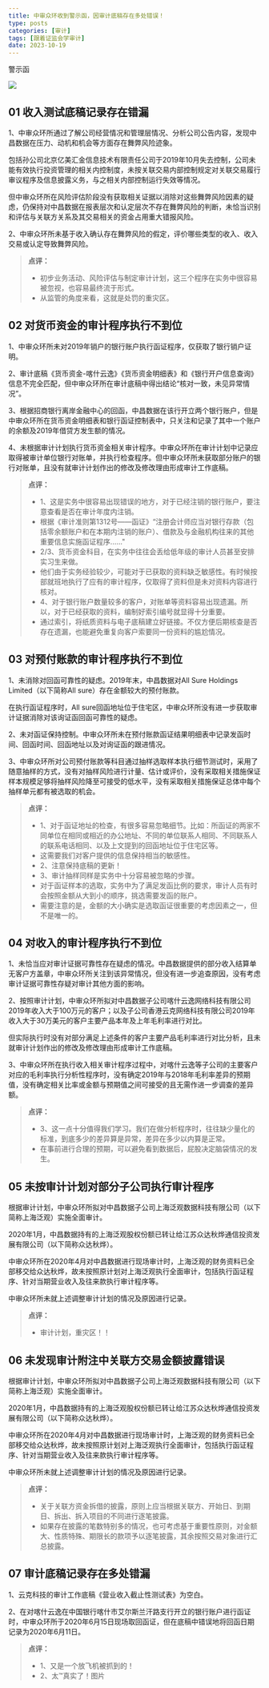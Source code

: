 ```yaml
---
title: 中审众环收到警示函，因审计底稿存在多处错误！
type: posts
categories: [审计]
tags: [跟着证监会学审计]
date: 2023-10-19
---
```

警示函

![](https://img.richfan.site/audit/跟着证监会学审计/中审众环收到警示函，因审计底稿存在多处错误！.webp)

## 01 收入测试底稿记录存在错漏

1、中审众环所通过了解公司经营情况和管理层情况、分析公司公告内容，发现中昌数据在压力、动机和机会等方面存在舞弊风险迹象。

包括孙公司北京亿美汇金信息技术有限责任公司于2019年10月失去控制，公司未能有效执行投资管理的相关内控制度，未按关联交易内部控制规定对关联交易履行审议程序及信息披露义务，与之相关内部控制运行失效等情况。

但中审众环所在风险评估阶段没有获取相关证据以消除对这些舞弊风险因素的疑虑，仍保持对中昌数据在报表层次和认定层次不存在舞弊风险的判断，未恰当识别和评估与关联方关系及其交易相关的资金占用重大错报风险。

2、中审众环所未基于收入确认存在舞弊风险的假定，评价哪些类型的收入、收入交易或认定导致舞弊风险。

> **点评：**
> - 初步业务活动、风险评估与制定审计计划，这三个程序在实务中很容易被忽视，也容易最终流于形式。
> - 从监管的角度来看，这就是处罚的重灾区。

## 02 对货币资金的审计程序执行不到位

1、中审众环所未对2019年销户的银行账户执行函证程序，仅获取了银行销户证明。

2、审计底稿《货币资金-喀什云逸》《货币资金明细表》和《银行开户信息查询》信息不完全匹配，但中审众环所在审计底稿中得出结论“核对一致，未见异常情况”。

3、根据招商银行离岸金融中心的回函，中昌数据在该行开立两个银行账户，但是中审众环所在货币资金明细表和银行函证控制表中，只关注和记录了其中一个账户的余额及2019年借贷方发生额的情况。

4、未根据审计计划执行货币资金相关审计程序。中审众环所在审计计划中记录应取得被审计单位银行对账单，并执行检查程序。但中审众环所未获取部分账户的银行对账单，且没有就审计计划作出的修改及修改理由形成审计工作底稿。

> **点评：**
> - 1、这是实务中很容易出现错误的地方，对于已经注销的银行账户，要注意查看是否在审计年度内注销。
> - 根据《审计准则第1312号——函证》“注册会计师应当对银行存款（包括零余额账户和在本期内注销的账户）、借款及与金融机构往来的其他重要信息实施函证程序......"
> - 2/3、货币资金科目，在实务中往往会丢给低年级的审计人员甚至安排实习生来做。
> - 他们由于实务经验较少，可能对于已获取的资料缺乏敏感性。有时候按部就班地执行了应有的审计程序，仅取得了资料但是未对资料内容进行核对。
> - 4、对于银行账户数量较多的客户，对账单等资料容易出现遗漏。所以，对于已经获取的资料，编制好索引编号就显得十分重要。
> - 通过索引，将纸质资料与电子底稿建立好链接。不仅方便后期核查是否存在遗漏，也能避免重复向客户索要同一份资料的尴尬情况。

## 03 对预付账款的审计程序执行不到位

1、未消除对回函可靠性的疑虑。2019年末，中昌数据对All Sure Holdings Limited（以下简称All sure）存在金额较大的预付账款。

在执行函证程序时，All sure回函地址位于住宅区，中审众环所没有进一步获取审计证据消除对该询证函回函可靠性的疑虑。

2、未对函证保持控制。中审众环所未在预付账款函证结果明细表中记录发函时间、回函时间、回函地址以及对询证函的跟进情况。

3、中审众环所对公司预付账款等科目通过抽样选取样本执行细节测试时，采用了随意抽样的方式，没有对抽样风险进行计量、估计或评价，没有采取相关措施保证样本规模足够将抽样风险降至可接受的低水平，没有采取相关措施保证总体中每个抽样单元都有被选取的机会。


> **点评：**
> - 1、对于函证地址的检查，有很多容易忽略细节。比如：所函证的两家不同单位在相同或相近的办公地址、不同的单位联系人相同、不同联系人的联系电话相同、以及上文提到的回函地址位于住宅区等。
> - 这需要我们对客户提供的信息保持相当的敏感性。
> - 2、注意保持底稿的更新！
> - 3、审计抽样同样是实务中十分容易被忽略的步骤。
> - 对于函证样本的选取，实务中为了满足发函比例的要求，审计人员有时会按照金额从大到小的顺序，挑选需要发函的账户。
> - 需要注意的是，金额的大小确实是选取函证很重要的考虑因素之一，但不是唯一的。

## 04 对收入的审计程序执行不到位

1、未恰当应对审计证据可靠性存在疑虑的情况。中昌数据提供的部分收入结算单无客户方盖章，中审众环所关注到该异常情况，但没有进一步追查原因，没有考虑审计证据可靠性存疑对审计其他方面的影响。

2、按照审计计划，中审众环所拟对中昌数据子公司喀什云逸网络科技有限公司2019年收入大于100万元的客户；以及子公司香港云克网络科技有限公司2019年收入大于30万美元的客户主要产品本年及上年毛利率进行对比。

但实际执行时没有对部分满足上述条件的客户主要产品毛利率进行对比分析，且未就审计计划作出的修改及修改理由形成审计工作底稿。

3、中审众环所在执行收入相关审计程序过程中，对喀什云逸等子公司的主要客户对应的毛利率执行分析性程序时，没有确定2019年与2018年毛利率差异的预期值，没有确定相关比率或金额与预期值之间可接受的且无需作进一步调查的差异额。

> **点评：**
> - 3、这一点十分值得我们学习。我们在做分析程序时，往往缺少量化的标准，到底多少的差异算是异常，差异在多少以内算是正常。
> - 在事前进行合理的预期，可以避免看到数据后，屁股决定脑袋情况的发生。

## 05 未按审计计划对部分子公司执行审计程序

根据审计计划，中审众环所拟对中昌数据子公司上海泛观数据科技有限公司（以下简称上海泛观）实施全面审计。

2020年1月，中昌数据持有的上海泛观股权份额已转让给江苏众达秋烨通信投资发展有限公司（以下简称众达秋烨）。

中审众环所在2020年4月对中昌数据进行现场审计时，上海泛观的财务资料已全部移交给众达秋烨，故未按照原计划对上海泛观执行全面审计，包括执行函证程序、针对当期营业收入及往来款执行审计程序等。

中审众环所未就上述调整审计计划的情况及原因进行记录。


> **点评：**
> - 审计计划，重灾区！！

## 06 未发现审计附注中关联方交易金额披露错误

根据审计计划，中审众环所拟对中昌数据子公司上海泛观数据科技有限公司（以下简称上海泛观）实施全面审计。

2020年1月，中昌数据持有的上海泛观股权份额已转让给江苏众达秋烨通信投资发展有限公司（以下简称众达秋烨）。

中审众环所在2020年4月对中昌数据进行现场审计时，上海泛观的财务资料已全部移交给众达秋烨，故未按照原计划对上海泛观执行全面审计，包括执行函证程序、针对当期营业收入及往来款执行审计程序等。

中审众环所未就上述调整审计计划的情况及原因进行记录。


> **点评：**
> - 关于关联方资金拆借的披露，原则上应当根据关联方、开始日、到期日、拆出、拆入项目的不同进行逐笔披露。
> - 如果存在披露的笔数特别多的情况，也可考虑基于重要性原则，对金额大、性质特殊、期限长的款项予以逐笔披露，其余按照交易对象进行汇总披露。

## 07 审计底稿记录存在多处错漏

1、云克科技的审计工作底稿《营业收入截止性测试表》为空白。

2、在对喀什云逸在中国银行喀什市艾尔斯兰汗路支行开立的银行账户进行函证时，中审众环所于2020年6月15日现场取回函证，但在底稿中错误地将回函日期记录为2020年6月11日。

> **点评：**
> - 1、又是一个放飞机被抓到的！
> - 2、太™真实了！图片